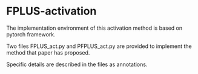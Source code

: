 # FPLUS-activation

The implementation environment of this activation method is based on pytorch framework. 

Two files FPLUS_act.py and PFPLUS_act.py are provided to implement the method that paper has proposed.

Specific details are described in the files as annotations.
